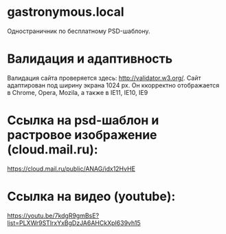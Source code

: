 # gastronymous.local
  Одностраничник по бесплатному PSD-шаблону.
# Валидация и адаптивность
  Валидация сайта проверяется здесь: http://validator.w3.org/. Сайт адаптирован под ширину экрана 1024 px. Он ккорректно отображается в Chrome, Opera, Mozila, а также в IE11, IE10, IE9
# Ссылка на psd-шаблон и растровое изображение (cloud.mail.ru):
  https://cloud.mail.ru/public/ANAG/idx12HvHE
# Ссылка на видео (youtube): 
  https://youtu.be/7kdgR9gmBsE?list=PLXWr9STlrxYxBgDzJA6AHCkXpI639vh15
